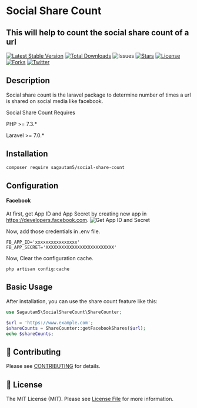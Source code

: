 # Social Share Count

## This will help to count the social share count of a url
[![Latest Stable Version](https://poser.pugx.org/sagautam5/social-share-count/v)](//packagist.org/packages/sagautam5/social-share-count)
[![Total Downloads](https://poser.pugx.org/sagautam5/social-share-count/downloads)](//packagist.org/packages/sagautam5/social-share-count)
![Issues](https://img.shields.io/github/issues/sagautam5/social-share-count
) [![Stars](https://img.shields.io/github/stars/sagautam5/social-share-count
)](https://github.com/sagautam5/social-share-count/stargazers) [![License](https://img.shields.io/github/license/sagautam5/social-share-count
)](https://github.com/sagautam5/social-share-count/stargazers) [![Forks](https://img.shields.io/github/forks/sagautam5/social-share-count
)](https://github.com/sagautam5/social-share-count/stargazers) [![Twitter](https://img.shields.io/twitter/url?url=https%3A%2F%2Fgithub.com%2Fsagautam5%2Fsocial-share-count
)](https://github.com/sagautam5/social-share-count/stargazers)

## Description

  Social share count is the laravel package to determine number of times a url is shared on social media like facebook. 
  
  Social Share Count Requires 
  
  PHP >= 7.3.*
  
  Laravel >= 7.0.*
   
## Installation

```sh
composer require sagautam5/social-share-count
```

## Configuration

#### Facebook

At first, get App ID and App Secret by creating new app in https://developers.facebook.com. 
![Get App ID and Secret](https://raw.githubusercontent.com/sagautam5/social-share-count/master/src/images/facebook%20credentials.png)

Now, add those credentials in .env file.
```dotenv
FB_APP_ID='xxxxxxxxxxxxxxxx'
FB_APP_SECRET='XXXXXXXXXXXXXXXXXXXXXXXXXX'
```

Now, Clear the configuration cache.

```shell script
php artisan config:cache
```

## Basic Usage

After installation, you can use the share count feature like this:

```php
use Sagautam5\SocialShareCount\ShareCounter;

$url = 'https://www.example.com';
$shareCounts = ShareCounter::getFacebookShares($url);
echo $shareCounts;
``` 


## 🤝 Contributing

Please see [CONTRIBUTING](CONTRIBUTING.md) for details.

## 📄 License

The MIT License (MIT). Please see [License File](LICENSE) for more information.
